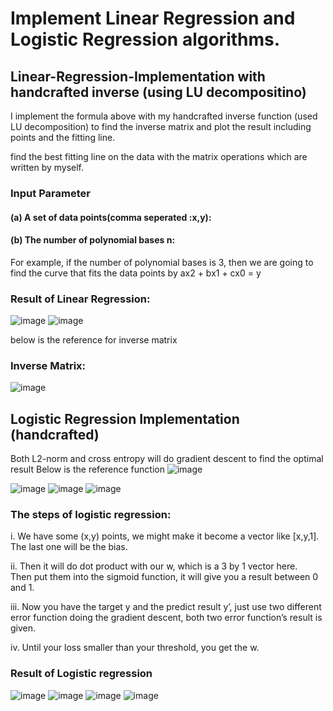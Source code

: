 # Implement Linear Regression and Logistic Regression algorithms.
## Linear-Regression-Implementation with handcrafted inverse (using LU decompositino)

I implement the formula above with my handcrafted inverse function (used LU decomposition) to find the inverse matrix and plot the result including points and the fitting line.

find the best fitting line on the data with the matrix operations which are written by myself.
### Input Parameter
#### (a) A set of data points(comma seperated :x,y):

#### (b) The number of polynomial bases n:
For example, if the number of polynomial bases is 3, then we are going to find
the curve that fits the data points by ax2 + bx1 + cx0 = y
### Result of Linear Regression:
![image](https://github.com/skyMei-J/Image/blob/main/linear%20regression/截圖%202021-09-04%20下午5.28.16.png)
![image](https://github.com/skyMei-J/Image/blob/main/linear%20regression/截圖%202021-09-04%20下午5.28.31.png)

below is the reference for inverse matrix
### Inverse Matrix:
![image](https://github.com/skyMei-J/Image/blob/main/linear%20regression/截圖%202021-09-04%20下午5.27.07.png)


## Logistic Regression Implementation (handcrafted)
Both L2-norm and cross entropy will do gradient descent to find the optimal result
Below is the reference function
![image](https://github.com/skyMei-J/Image/blob/main/linear%20regression/截圖%202021-09-04%20下午5.27.34.png)

![image](https://github.com/skyMei-J/Image/blob/main/linear%20regression/截圖%202021-09-04%20下午5.27.42.png)
![image](https://github.com/skyMei-J/Image/blob/main/linear%20regression/截圖%202021-09-04%20下午5.35.56.png)
![image](https://github.com/skyMei-J/Image/blob/main/linear%20regression/截圖%202021-09-04%20下午5.28.24.png)


### The steps of logistic regression:
i. We have some (x,y) points, we might make it become a vector like [x,y,1]. 
The last one will be the bias.  

ii. Then it will do dot product with our w, which is a 3 by 1 vector here.  
Then put them into the sigmoid function, it will give you a
result between 0 and 1.  

iii. Now you have the target y and the predict result y’, just use two different error function doing the gradient descent, both two error
function’s result is given.  

iv. Until your loss smaller than your threshold, you get the w.  

### Result of Logistic regression
![image](https://github.com/skyMei-J/Image/blob/main/linear%20regression/截圖%202021-09-04%20下午5.39.28.png)
![image](https://github.com/skyMei-J/Image/blob/main/linear%20regression/截圖%202021-09-04%20下午5.39.38.png)
![image](https://github.com/skyMei-J/Image/blob/main/linear%20regression/截圖%202021-09-04%20下午5.39.55.png)
![image](https://github.com/skyMei-J/Image/blob/main/linear%20regression/截圖%202021-09-04%20下午5.40.01.png)

